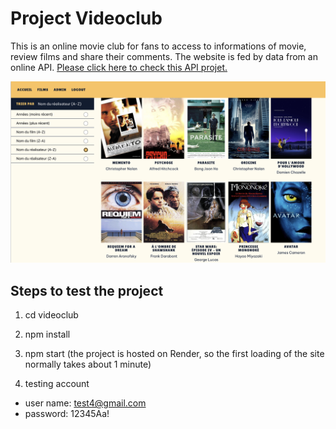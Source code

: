 # Project Videoclub

This is an online movie club for fans to access to informations of movie, review films and share their comments. The website is fed by data from an online API. [Please click here to check this API projet.](https://github.com/ymei2296236/cadriciel-front)

![Screenshot](screenshot.png)

## Steps to test the project
1. cd videoclub

2. npm install

3. npm start (the project is hosted on Render, so the first loading of the site normally takes about 1 minute)

4. testing account
 - user name: test4@gmail.com
 - password: 12345Aa!
